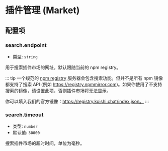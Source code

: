 # 插件管理 (Market)

## 配置项

### search.endpoint

- 类型: `string`

用于搜索插件市场的网址。默认跟随当前的 npm registry。

::: tip
一个规范的 [npm registry](https://github.com/npm/registry/blob/master/docs/REGISTRY-API.md) 服务器会包含搜索功能。但并不是所有 npm 镜像都支持了搜索 API (例如 https://registry.npmmirror.com)。如果你使用了不支持搜索的镜像，请设置此项，否则插件市场将无法显示。

你可以填入我们的官方镜像：https://registry.koishi.chat/index.json。
:::

### search.timeout

- 类型: `number`
- 默认值: `30000`

搜索插件市场的超时时间，单位为毫秒。
